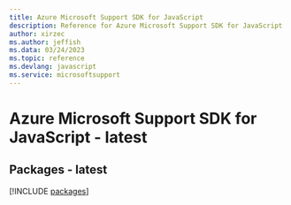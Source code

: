 ```yaml
---
title: Azure Microsoft Support SDK for JavaScript
description: Reference for Azure Microsoft Support SDK for JavaScript
author: xirzec
ms.author: jeffish
ms.data: 03/24/2023
ms.topic: reference
ms.devlang: javascript
ms.service: microsoftsupport
---
```

# Azure Microsoft Support SDK for JavaScript - latest
## Packages - latest
[!INCLUDE [packages](microsoft-support-index.md)]